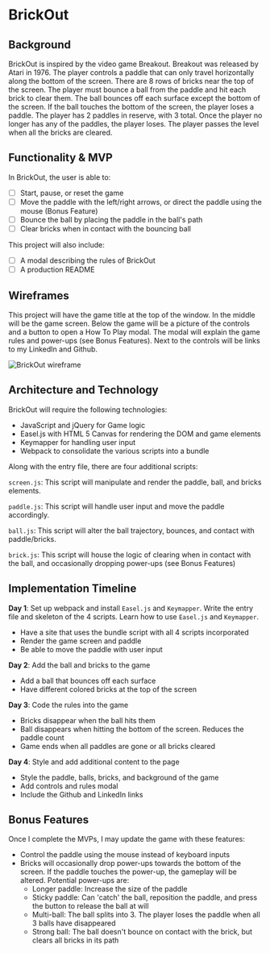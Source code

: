 # BrickOut

## Background
BrickOut is inspired by the video game Breakout. Breakout was released by Atari in 1976. The player controls a paddle that can only travel horizontally along the bottom of the screen. There are 8 rows of bricks near the top of the screen. The player must bounce a ball from the paddle and hit each brick to clear them. The ball bounces off each surface except the bottom of the screen. If the ball touches the bottom of the screen, the player loses a paddle. The player has 2 paddles in reserve, with 3 total. Once the player no longer has any of the paddles, the player loses. The player passes the level when all the bricks are cleared.

## Functionality & MVP
In BrickOut, the user is able to:
- [ ] Start, pause, or reset the game
- [ ] Move the paddle with the left/right arrows, or direct the paddle using the mouse (Bonus Feature)
- [ ] Bounce the ball by placing the paddle in the ball's path
- [ ] Clear bricks when in contact with the bouncing ball

This project will also include:
- [ ] A modal describing the rules of BrickOut
- [ ] A production README

## Wireframes
This project will have the game title at the top of the window. In the middle will be the game screen. Below the game will be a picture of the controls and a button to open a How To Play modal. The modal will explain the game rules and power-ups (see Bonus Features). Next to the controls will be links to my LinkedIn and Github.

![BrickOut wireframe][wireframe]

## Architecture and Technology
BrickOut will require the following technologies:
* JavaScript and jQuery for Game logic
* Easel.js with HTML 5 Canvas for rendering the DOM and game elements
* Keymapper for handling user input
* Webpack to consolidate the various scripts into a bundle

Along with the entry file, there are four additional scripts:

`screen.js`: This script will manipulate and render the paddle, ball, and bricks elements.

`paddle.js`: This script will handle user input and move the paddle accordingly.

`ball.js`: This script will alter the ball trajectory, bounces, and contact with paddle/bricks.

`brick.js`: This script will house the logic of clearing when in contact with the ball, and occasionally dropping power-ups (see Bonus Features)

## Implementation Timeline
**Day 1**: Set up webpack and install `Easel.js` and `Keymapper`. Write the entry file and skeleton of the 4 scripts. Learn how to use `Easel.js` and `Keymapper`.
* Have a site that uses the bundle script with all 4 scripts incorporated
* Render the game screen and paddle
* Be able to move the paddle with user input

**Day 2**: Add the ball and bricks to the game
* Add a ball that bounces off each surface
* Have different colored bricks at the top of the screen

**Day 3**: Code the rules into the game
* Bricks disappear when the ball hits them
* Ball disappears when hitting the bottom of the screen. Reduces the paddle count
* Game ends when all paddles are gone or all bricks cleared

**Day 4**: Style and add additional content to the page
* Style the paddle, balls, bricks, and background of the game
* Add controls and rules modal
* Include the Github and LinkedIn links

## Bonus Features
Once I complete the MVPs, I may update the game with these features:
* Control the paddle using the mouse instead of keyboard inputs
* Bricks will occasionally drop power-ups towards the bottom of the screen. If the paddle touches the power-up, the gameplay will be altered. Potential power-ups are:
  * Longer paddle: Increase the size of the paddle
  * Sticky paddle: Can 'catch' the ball, reposition the paddle, and press the button to release the ball at will
  * Multi-ball: The ball splits into 3. The player loses the paddle when all 3 balls have disappeared
  * Strong ball: The ball doesn't bounce on contact with the brick, but clears all bricks in its path


[wireframe]: ./wireframe.png

